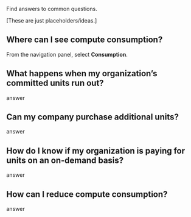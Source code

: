 
Find answers to common questions.

[These are just placeholders/ideas.]

## Where can I see compute consumption?


From the navigation panel, select **Consumption**.

## What happens when my organization’s committed units run out?


answer

## Can my company purchase additional units?


answer

## How do I know if my organization is paying for units on an on-demand basis?


answer

## How can I reduce compute consumption?


answer

